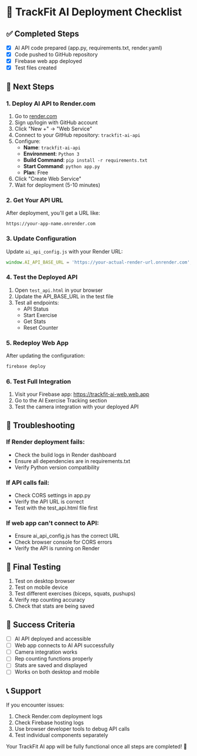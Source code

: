 # 🚀 TrackFit AI Deployment Checklist

## ✅ Completed Steps
- [x] AI API code prepared (app.py, requirements.txt, render.yaml)
- [x] Code pushed to GitHub repository
- [x] Firebase web app deployed
- [x] Test files created

## 🔄 Next Steps

### 1. Deploy AI API to Render.com
1. Go to [render.com](https://render.com)
2. Sign up/login with GitHub account
3. Click "New +" → "Web Service"
4. Connect to your GitHub repository: `trackfit-ai-api`
5. Configure:
   - **Name**: `trackfit-ai-api`
   - **Environment**: `Python 3`
   - **Build Command**: `pip install -r requirements.txt`
   - **Start Command**: `python app.py`
   - **Plan**: Free
6. Click "Create Web Service"
7. Wait for deployment (5-10 minutes)

### 2. Get Your API URL
After deployment, you'll get a URL like:
```
https://your-app-name.onrender.com
```

### 3. Update Configuration
Update `ai_api_config.js` with your Render URL:
```javascript
window.AI_API_BASE_URL = 'https://your-actual-render-url.onrender.com';
```

### 4. Test the Deployed API
1. Open `test_api.html` in your browser
2. Update the API_BASE_URL in the test file
3. Test all endpoints:
   - API Status
   - Start Exercise
   - Get Stats
   - Reset Counter

### 5. Redeploy Web App
After updating the configuration:
```bash
firebase deploy
```

### 6. Test Full Integration
1. Visit your Firebase app: https://trackfit-ai-web.web.app
2. Go to the AI Exercise Tracking section
3. Test the camera integration with your deployed API

## 🔧 Troubleshooting

### If Render deployment fails:
- Check the build logs in Render dashboard
- Ensure all dependencies are in requirements.txt
- Verify Python version compatibility

### If API calls fail:
- Check CORS settings in app.py
- Verify the API URL is correct
- Test with the test_api.html file first

### If web app can't connect to API:
- Ensure ai_api_config.js has the correct URL
- Check browser console for CORS errors
- Verify the API is running on Render

## 📱 Final Testing
1. Test on desktop browser
2. Test on mobile device
3. Test different exercises (biceps, squats, pushups)
4. Verify rep counting accuracy
5. Check that stats are being saved

## 🎯 Success Criteria
- [ ] AI API deployed and accessible
- [ ] Web app connects to AI API successfully
- [ ] Camera integration works
- [ ] Rep counting functions properly
- [ ] Stats are saved and displayed
- [ ] Works on both desktop and mobile

## 📞 Support
If you encounter issues:
1. Check Render.com deployment logs
2. Check Firebase hosting logs
3. Use browser developer tools to debug API calls
4. Test individual components separately

Your TrackFit AI app will be fully functional once all steps are completed! 🎉 